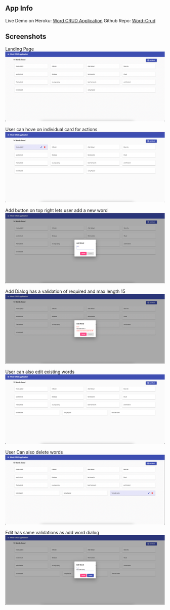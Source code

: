 ## App Info
Live Demo on Heroku: [Word CRUD Application](https://thawing-lake-61704.herokuapp.com)
Github Repo: [Word-Crud](https://github.com/kunalms/Word-Crud)


## Screenshots

Landing Page
![](./Screenshots/Screenshot%202022-04-03%20at%206.20.04%20PM.png)

User can hove on individual card for actions
![](./Screenshots/Screenshot%202022-04-03%20at%206.20.12%20PM.png)

Add button on top right lets user add a new word
![](./Screenshots/Screenshot%202022-04-03%20at%206.20.28%20PM.png)

Add Dialog has a validation of required and max length 15
![](./Screenshots/Screenshot%202022-04-03%20at%206.20.45%20PM.png)

User can also edit existing words 
![](./Screenshots/Screenshot%202022-04-03%20at%206.20.56%20PM.png)

User Can also delete words 
![](./Screenshots/Screenshot%202022-04-03%20at%206.21.05%20PM.png)

Edit has same validations as add word dialog
![](./Screenshots/Screenshot%202022-04-03%20at%206.21.13%20PM.png)
